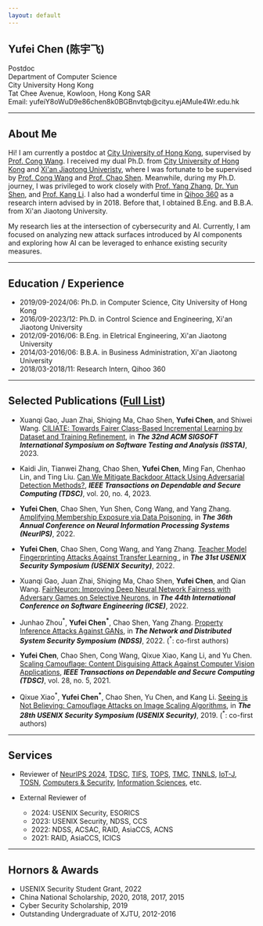 ```yaml
---
layout: default
---
```


## Yufei Chen (陈宇飞)

Postdoc
<br>Department of Computer Science
<br>City University Hong Kong
<br>Tat Chee Avenue, Kowloon, Hong Kong SAR
<br>Email: 
<span class="email">
yufei<o>Y8oWuD9e86</o>chen8<o>k0BGBnvtqb</o>@cityu<o>.ejAMuIe4Wr</o>.edu.hk
</span>

<div class="icons">
<a href="{{ site.google_scholar }}"><span class="google-scholar"></span></a>
<a href="{{ site.linkedin }}"><span class="linkedin"></span></a>
<a href="{{ site.github }}"><span class="github"></span></a>
<a href="{{ site.dblp }}"><span class="dblp"></span></a>
</div>

---

## About Me

Hi! I am currently a postdoc at [City University of Hong Kong](https://www.cityu.edu.hk/), supervised by [Prof. Cong Wang](https://www.cs.cityu.edu.hk/~congwang/). 
I received my dual Ph.D. from [City University of Hong Kong](https://www.cityu.edu.hk/) and [Xi'an Jiaotong Univeristy](http://en.xjtu.edu.cn/), where I was fortunate to be supervised by [Prof. Cong Wang](https://www.cs.cityu.edu.hk/~congwang/) and [Prof. Chao Shen](https://gr.xjtu.edu.cn/en/web/cshen/english).
Meanwhile, during my Ph.D. journey, I was privileged to work closely with [Prof. Yang Zhang](https://yangzhangalmo.github.io/publications/), [Dr. Yun Shen](https://uk.linkedin.com/in/yun-shen-24336257), and [Prof. Kang Li](https://cobweb.cs.uga.edu/~kangli/).
I also had a wonderful time in [Qihoo 360](http://www.360.cn/about/englishversion.html) as a research intern advised by in 2018.
Before that, I obtained B.Eng. and B.B.A. from Xi'an Jiaotong University.

My research lies at the intersection of cybersecurity and AI. Currently, I am focused on analyzing new attack surfaces introduced by AI components and exploring how AI can be leveraged to enhance existing security measures.

---

## Education / Experience

- 2019/09-2024/06: Ph.D. in Computer Science, City University of Hong Kong
- 2016/09-2023/12: Ph.D. in Control Science and Engineering, Xi'an Jiaotong University
- 2012/09-2016/06: B.Eng. in Eletrical Engineering, Xi'an Jiaotong University
- 2014/03-2016/06: B.B.A. in Business Administration, Xi'an Jiaotong University
- 2018/03-2018/11: Research Intern, Qihoo 360

---

## Selected Publications ([Full List](https://scholar.google.com/citations?hl=en&user=piVw5goAAAAJ&view_op=list_works&sortby=pubdate))

- Xuanqi Gao, Juan Zhai, Shiqing Ma, Chao Shen, **Yufei Chen**, and Shiwei Wang. [CILIATE: Towards Fairer Class-Based Incremental Learning by Dataset and Training Refinement](https://dl.acm.org/doi/abs/10.1145/3597926.3598071), in **_The 32nd ACM SIGSOFT International Symposium on Software Testing and Analysis (ISSTA)_**, 2023.

- Kaidi Jin, Tianwei Zhang, Chao Shen, **Yufei Chen**, Ming Fan, Chenhao Lin, and Ting Liu. [Can We Mitigate Backdoor Attack Using Adversarial Detection Methods?](https://ieeexplore.ieee.org/abstract/document/9844276), **_IEEE Transactions on Dependable and Secure Computing (TDSC)_**, vol. 20, no. 4, 2023.

- **Yufei Chen**, Chao Shen, Yun Shen, Cong Wang, and Yang Zhang. [Amplifying Membership Exposure via Data Poisoning](https://proceedings.neurips.cc/paper_files/paper/2022/hash/c0f240bb986df54b38026398da1ae72a-Abstract-Conference.html), in **_The 36th Annual Conference on Neural Information Processing Systems (NeurIPS)_**, 2022.

- **Yufei Chen**, Chao Shen, Cong Wang, and Yang Zhang. [Teacher Model Fingerprinting Attacks Against Transfer Learning
](https://www.usenix.org/conference/usenixsecurity22/presentation/chen-yufei), in **_The 31st USENIX Security Symposium (USENIX Security)_**, 2022.

- Xuanqi Gao, Juan Zhai, Shiqing Ma, Chao Shen, **Yufei Chen**, and Qian Wang. [FairNeuron: Improving Deep Neural Network Fairness with Adversary Games on Selective Neurons](https://dl.acm.org/doi/abs/10.1145/3510003.3510087), in **_The 44th International Conference on Software Engineering (ICSE)_**, 2022.

- Junhao Zhou<sup>\*</sup>, **Yufei Chen<sup>\*</sup>**, Chao Shen, Yang Zhang. [Property Inference Attacks Against GANs](https://www.ndss-symposium.org/ndss-paper/auto-draft-240/), in **_The Network and Distributed System Security Symposium (NDSS)_**, 2022. (<sup>\*</sup>: co-first authors)

- **Yufei Chen**, Chao Shen, Cong Wang, Qixue Xiao, Kang Li, and Yu Chen. [Scaling Camouflage: Content Disguising Attack Against Computer Vision Applications](https://ieeexplore.ieee.org/abstract/document/8982037), **_IEEE Transactions on Dependable and Secure Computing (TDSC)_**, vol. 28, no. 5, 2021.

- Qixue Xiao<sup>\*</sup>, **Yufei Chen<sup>\*</sup>**, Chao Shen, Yu Chen, and Kang Li. [Seeing is Not Believing: Camouflage Attacks on Image Scaling Algorithms](https://www.usenix.org/conference/usenixsecurity19/presentation/xiao), in **_The 28th USENIX Security Symposium (USENIX Security)_**, 2019. (<sup>\*</sup>: co-first authors)

---

## Services

- Reviewer of [NeurIPS 2024](https://neurips.cc/), [TDSC](https://ieeexplore.ieee.org/xpl/RecentIssue.jsp?punumber=8858), [TIFS](https://ieeexplore.ieee.org/xpl/RecentIssue.jsp?punumber=10206), [TOPS](https://dl.acm.org/journal/tops), [TMC](https://ieeexplore.ieee.org/xpl/RecentIssue.jsp?punumber=7755), [TNNLS](https://ieeexplore.ieee.org/xpl/RecentIssue.jsp?punumber=5962385), [IoT-J](https://ieeexplore.ieee.org/xpl/RecentIssue.jsp?punumber=6488907), [TOSN](https://dl.acm.org/journal/tosn), [Computers & Security](https://www.sciencedirect.com/journal/computers-and-security), [Information Sciences](https://www.sciencedirect.com/journal/information-sciences), etc.

- External Reviewer of  
	- 2024: USENIX Security, ESORICS
	- 2023: USENIX Security, NDSS, CCS
	- 2022: NDSS, ACSAC, RAID, AsiaCCS, ACNS
	- 2021: RAID, AsiaCCS, ICICS

---

## Hornors & Awards
- USENIX Security Student Grant, 2022
- China National Scholarship, 2020, 2018, 2017, 2015
- Cyber Security Scholarship, 2019
- Outstanding Undergraduate of XJTU, 2012-2016
